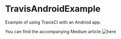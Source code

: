 # TravisAndroidExample
Example of using TravisCI with an Android app.

You can find the accompanying Medium article ![here](https://medium.com/@ValCanBuild/using-travisci-to-securely-build-and-deploy-a-signed-version-of-your-android-app-94afdf5cf5b4)

